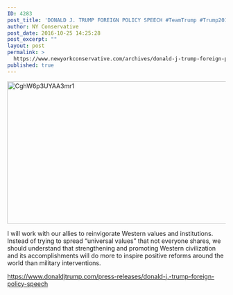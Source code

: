 ```yaml
---
ID: 4283
post_title: 'DONALD J. TRUMP FOREIGN POLICY SPEECH #TeamTrump #Trump2016'
author: NY Conservative
post_date: 2016-10-25 14:25:28
post_excerpt: ""
layout: post
permalink: >
  https://www.newyorkconservative.com/archives/donald-j-trump-foreign-policy-speech-teamtrump-trump2016/
published: true
---
```

<a href="https://www.newyorkconservative.com/wp-content/uploads/2016/04/CghW6p3UYAA3mr12.jpg" rel="attachment wp-att-3773"><img class="alignnone size-full wp-image-3773" src="https://www.newyorkconservative.com/wp-content/uploads/2016/04/CghW6p3UYAA3mr12.jpg" alt="CghW6p3UYAA3mr1" width="599" height="328" /></a>

I will work with our allies to reinvigorate Western values and institutions. Instead of trying to spread “universal values” that not everyone shares, we should understand that strengthening and promoting Western civilization and its accomplishments will do more to inspire positive reforms around the world than military interventions.

<a href="https://www.donaldjtrump.com/press-releases/donald-j.-trump-foreign-policy-speech">https://www.donaldjtrump.com/press-releases/donald-j.-trump-foreign-policy-speech</a>

&nbsp;